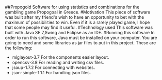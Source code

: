 ##Propogold
Software for using statistics and combinations for the gambling game Propogoal in Greece.
#Motivation
This piece of software was built after my friend's wish to have an opportunity to bet with the maximum of possibilities to win.
Even if it is a rarely played game, I hope that some people may find it useful.
#Technology used
This software was built with Java SE 7,Swing and Eclipse as an IDE.
#Running this software
In order to run this software, Java must be installed on your computer. You are going to need and some libraries as jar files to put in this project. These are the following:
- miglayout-3.7  For the components easier layout.
- opencsv-3.8 For reading and writing csv files.
- jsoup-1.7.2 For connecting with websites.
- json-simple-1.1.1 For handling json files.
